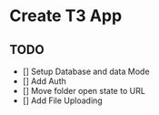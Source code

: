 # Create T3 App

## TODO

- [] Setup Database and data Mode
- [] Add Auth
- [] Move folder open state to URL
- [] Add File Uploading

